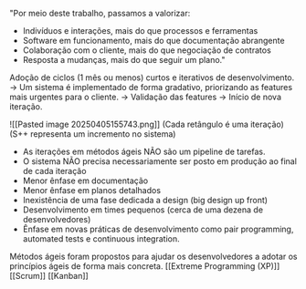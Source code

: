 "Por meio deste trabalho, passamos a valorizar:
- Indivíduos e interações, mais do que processos e ferramentas
- Software em funcionamento, mais do que documentação abrangente
- Colaboração com o cliente, mais do que negociação de contratos 
- Resposta a mudanças, mais do que seguir um plano."


Adoção de ciclos (1 mês ou menos) curtos e iterativos de desenvolvimento. 
	-> Um sistema é implementado de forma gradativo, priorizando as features mais urgentes para o cliente.
	-> Validação das features 
	-> Início de nova iteração.

 ![[Pasted image 20250405155743.png]]
 (Cada retângulo é uma iteração)
 (S++ representa um incremento no sistema)

- As iterações em métodos ágeis NÃO são um pipeline de tarefas.
- O sistema NÃO precisa necessariamente ser posto em produção ao final de cada iteração
- Menor ênfase em documentação
- Menor ênfase em planos detalhados
- Inexistência de uma fase dedicada a design (big design up front)
- Desenvolvimento em times pequenos (cerca de uma dezena de desenvolvedores)
- Ênfase em novas práticas de desenvolvimento como pair programming, automated tests e continuous integration.

Métodos ágeis foram propostos para ajudar os desenvolvedores a adotar os princípios ágeis de forma mais concreta.
[[Extreme Programming (XP)]]
[[Scrum]]
[[Kanban]]

